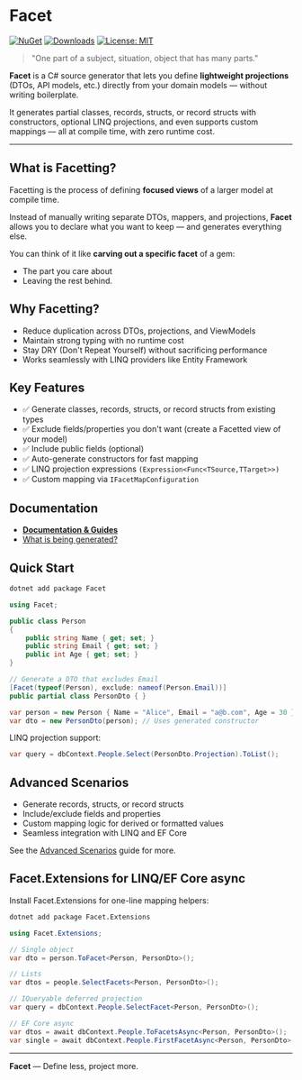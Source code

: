 # Facet

[![NuGet](https://img.shields.io/nuget/v/Facet.svg)](https://www.nuget.org/packages/Facet)
[![Downloads](https://img.shields.io/nuget/dt/Facet.svg)](https://www.nuget.org/packages/Facet)
[![License: MIT](https://img.shields.io/badge/license-MIT-blue.svg)](/LICENSE)

> "One part of a subject, situation, object that has many parts."

**Facet** is a C# source generator that lets you define **lightweight projections** (DTOs, API models, etc.) directly from your domain models — without writing boilerplate.

It generates partial classes, records, structs, or record structs with constructors, optional LINQ projections, and even supports custom mappings — all at compile time, with zero runtime cost.

---

## What is Facetting?

Facetting is the process of defining **focused views** of a larger model at compile time.

Instead of manually writing separate DTOs, mappers, and projections, **Facet** allows you to declare what you want to keep — and generates everything else.

You can think of it like **carving out a specific facet** of a gem:

- The part you care about
- Leaving the rest behind.

## Why Facetting?

- Reduce duplication across DTOs, projections, and ViewModels
- Maintain strong typing with no runtime cost
- Stay DRY (Don't Repeat Yourself) without sacrificing performance
- Works seamlessly with LINQ providers like Entity Framework

## Key Features

- :white_check_mark: Generate classes, records, structs, or record structs from existing types
- :white_check_mark: Exclude fields/properties you don't want (create a Facetted view of your model)
- :white_check_mark: Include public fields (optional)
- :white_check_mark: Auto-generate constructors for fast mapping
- :white_check_mark: LINQ projection expressions `(Expression<Func<TSource,TTarget>>)`
- :white_check_mark: Custom mapping via `IFacetMapConfiguration`

## Documentation

- **[Documentation & Guides](docs/README.md)**
- [What is being generated?](docs/07_WhatIsBeingGenerated.md)

## Quick Start

```bash
dotnet add package Facet
```

```csharp
using Facet;

public class Person
{
    public string Name { get; set; }
    public string Email { get; set; }
    public int Age { get; set; }
}

// Generate a DTO that excludes Email
[Facet(typeof(Person), exclude: nameof(Person.Email))]
public partial class PersonDto { }

var person = new Person { Name = "Alice", Email = "a@b.com", Age = 30 };
var dto = new PersonDto(person); // Uses generated constructor
```

LINQ projection support:

```csharp
var query = dbContext.People.Select(PersonDto.Projection).ToList();
```

## Advanced Scenarios

- Generate records, structs, or record structs
- Include/exclude fields and properties
- Custom mapping logic for derived or formatted values
- Seamless integration with LINQ and EF Core

See the [Advanced Scenarios](docs/06_AdvancedScenarios.md) guide for more.

## Facet.Extensions for LINQ/EF Core async

Install Facet.Extensions for one-line mapping helpers:

```bash
dotnet add package Facet.Extensions
```

```csharp
using Facet.Extensions;

// Single object
var dto = person.ToFacet<Person, PersonDto>();

// Lists
var dtos = people.SelectFacets<Person, PersonDto>();

// IQueryable deferred projection
var query = dbContext.People.SelectFacet<Person, PersonDto>();

// EF Core async
var dtos = await dbContext.People.ToFacetsAsync<Person, PersonDto>();
var single = await dbContext.People.FirstFacetAsync<Person, PersonDto>();
```

---

**Facet** — Define less, project more.
